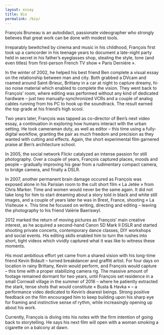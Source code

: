 ```yaml
---
layout: essay
title: Bio
permalink: /bio/
---
```

François Bruneau is an autodidact, passionate videographer who strongly believes that great work can be done with modest tools.

Irreparably bewitched by cinema and music in his childhood, François first took up a camcorder in his teenage years to document a late-night party held in secret in his father’s eyeglasses shop, stealing the style, tone (and even titles) from first-person French TV show « Paris Dernière ».

In the winter of 2002, he helped his best friend Ben complete a visual essay on the relationship between man and city. Both grabbed a DVcam and roamed around Saint-Brieuc, Brittany in a car at night to capture dreamy, hi-iso noise material which enabled to complete the vision. They went back to François’ room, where editing was performed without any kind of dedicated hardware – just two manually-synchronized VCRs and a couple of analog cables running from his PC to hook up the soundtrack. The result earned the top grade at his friend’s high scool.

Two years later, François was tapped as co-director of Ben’s next video essay, a continuation in exploring how humans interact with the urban setting. He took cameraman duty, as well as editor – this time using a fully-digital workflow, granting the pair as much freedom and precision as they wanted with cutting and effects. Again, the short experimental film garnered praise at Ben’s architecture school.

In 2005, the social network Flickr catalyzed an intense passion for still photography. Over a couple of years, François captured places, moods and people – gradually improving his gear from a rudimentary compact camera, to bridge camera, and finally a DSLR.

In 2007, another permanent brain damage occured as François was exposed alone in his Parisian room to the cult short film « La Jetée » from Chris Marker. Time and women would never be the same again. It did not take long for him to start dreaming about a story told in black and white still images, and a couple of years later he was in Brest, France, shooting « La Visiteuse ». This time he focused on writing, directing and editing – leaving the photography to his friend Valérie Baeriswyl.

2012 marked the return of moving pictures as François’ main creative interest, as he acquired a second-hand Canon 5D Mark II DSLR and started shooting private concerts, contemporary dance classes, DIY workshops and social events. His editing skills enabled him to turn the rushes into short, tight videos which vividly captured what it was like to witness these moments.

His most ambitious effort yet came from a shared vision with his long-time friend Kevin Bidault – turned breakdancer and graffiti artist. For four days on location in rainy Brittany, Kevin would perform, and François would capture – this time with a proper stabilizing camera rig. The massive amount of footage remained dormant for two years, until François set residence in a small Cornwall village in the summer of 2016 – where he patiently extracted the stark, tense shots that would constitute « Busta & Havka » – a performance video dedicated to Kevin’s dearest beings. Strong positive feedback on the film encouraged him to keep building upon his sharp eye for framing and instinctive sense of rythm, while increasingly opening up about his work.

Currently, François is diving into his notes with the firm intention of going back to storytelling. He says his next film will open with a woman smoking a cigarette on a balcony at dawn.
